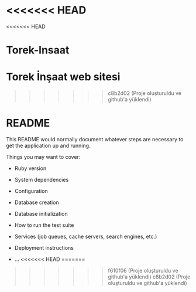 <<<<<<< HEAD
=======
<<<<<<< HEAD
# Torek-Insaat
Torek İnşaat web sitesi
=======
>>>>>>> c8b2d02 (Proje oluşturuldu ve github'a yüklendi)
# README

This README would normally document whatever steps are necessary to get the
application up and running.

Things you may want to cover:

* Ruby version

* System dependencies

* Configuration

* Database creation

* Database initialization

* How to run the test suite

* Services (job queues, cache servers, search engines, etc.)

* Deployment instructions

* ...
<<<<<<< HEAD
=======
>>>>>>> f610f06 (Proje oluşturuldu ve github'a yüklendi)
>>>>>>> c8b2d02 (Proje oluşturuldu ve github'a yüklendi)
